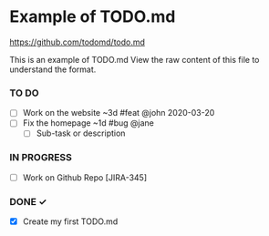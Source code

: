 # Example of TODO.md
https://github.com/todomd/todo.md

This is an example of TODO.md
View the raw content of this file to understand the format.

### TO DO

- [ ] Work on the website ~3d #feat @john 2020-03-20  
- [ ] Fix the homepage ~1d #bug @jane  
  - [ ] Sub-task or description  

### IN PROGRESS
- [ ] Work on Github Repo [JIRA-345]  

### DONE ✓

- [x] Create my first TODO.md  